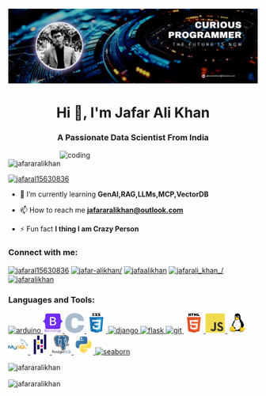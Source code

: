 ![logo](https://github.com/jafararalikhan/jafararalikhan/blob/main/Navy%20And%20White%20Geometric%20Technology%20%20LinkedIn%20Banner.png)
<h1 align="center">Hi 👋, I'm Jafar Ali Khan</h1>
<h3 align="center">A Passionate Data Scientist From India</h3>

<img align="right" alt="coding" width="400" src="https://github.com/jafararalikhan/jafararalikhan/assets/138870375/cd0836fd-7ced-4f57-893b-62327f3ea01e.gif">



<p align="left"> <img src="https://komarev.com/ghpvc/?username=jafararalikhan&label=Profile%20views&color=0e75b6&style=flat" alt="jafararalikhan" /> </p>

<p align="left"> <a href="https://twitter.com/jafaral15630836" target="blank"><img src="https://img.shields.io/twitter/follow/jafaral15630836?logo=twitter&style=for-the-badge" alt="jafaral15630836" /></a> </p>

- 🌱 I’m currently learning **GenAI,RAG,LLMs,MCP,VectorDB**

- 📫 How to reach me **jafararalikhan@outlook.com**

- ⚡ Fun fact **I thing I am Crazy Person**

<h3 align="left">Connect with me:</h3>
<p align="left">
<a href="https://twitter.com/jafaral15630836" target="blank"><img align="center" src="https://raw.githubusercontent.com/rahuldkjain/github-profile-readme-generator/master/src/images/icons/Social/twitter.svg" alt="jafaral15630836" height="30" width="40" /></a>
<a href="https://linkedin.com/in/jafar-alikha/" target="blank"><img align="center" src="https://raw.githubusercontent.com/rahuldkjain/github-profile-readme-generator/master/src/images/icons/Social/linked-in-alt.svg" alt="jafar-alikhan/" height="30" width="40" /></a>
<a href="https://kaggle.com/jafaalikhan" target="blank"><img align="center" src="https://raw.githubusercontent.com/rahuldkjain/github-profile-readme-generator/master/src/images/icons/Social/kaggle.svg" alt="jafaalikhan" height="30" width="40" /></a>
<a href="https://www.leetcode.com/jafarali_khan_/" target="blank"><img align="center" src="https://raw.githubusercontent.com/rahuldkjain/github-profile-readme-generator/master/src/images/icons/Social/leet-code.svg" alt="jafarali_khan_/" height="30" width="40" /></a>
<a href="https://discord.gg/jafaralikhan" target="blank"><img align="center" src="https://raw.githubusercontent.com/rahuldkjain/github-profile-readme-generator/master/src/images/icons/Social/discord.svg" alt="jafaralikhan" height="30" width="40" /></a>
</p>

<h3 align="left">Languages and Tools:</h3>
<p align="left"> <a href="https://www.arduino.cc/" target="_blank" rel="noreferrer"> <img src="https://cdn.worldvectorlogo.com/logos/arduino-1.svg" alt="arduino" width="40" height="40"/> </a> <a href="https://getbootstrap.com" target="_blank" rel="noreferrer"> <img src="https://raw.githubusercontent.com/devicons/devicon/master/icons/bootstrap/bootstrap-plain-wordmark.svg" alt="bootstrap" width="40" height="40"/> </a> <a href="https://www.cprogramming.com/" target="_blank" rel="noreferrer"> <img src="https://raw.githubusercontent.com/devicons/devicon/master/icons/c/c-original.svg" alt="c" width="40" height="40"/> </a> <a href="https://www.w3schools.com/css/" target="_blank" rel="noreferrer"> <img src="https://raw.githubusercontent.com/devicons/devicon/master/icons/css3/css3-original-wordmark.svg" alt="css3" width="40" height="40"/> </a> <a href="https://www.djangoproject.com/" target="_blank" rel="noreferrer"> <img src="https://cdn.worldvectorlogo.com/logos/django.svg" alt="django" width="40" height="40"/> </a> <a href="https://flask.palletsprojects.com/" target="_blank" rel="noreferrer"> <img src="https://www.vectorlogo.zone/logos/pocoo_flask/pocoo_flask-icon.svg" alt="flask" width="40" height="40"/> </a> <a href="https://git-scm.com/" target="_blank" rel="noreferrer"> <img src="https://www.vectorlogo.zone/logos/git-scm/git-scm-icon.svg" alt="git" width="40" height="40"/> </a> <a href="https://www.w3.org/html/" target="_blank" rel="noreferrer"> <img src="https://raw.githubusercontent.com/devicons/devicon/master/icons/html5/html5-original-wordmark.svg" alt="html5" width="40" height="40"/> </a> <a href="https://developer.mozilla.org/en-US/docs/Web/JavaScript" target="_blank" rel="noreferrer"> <img src="https://raw.githubusercontent.com/devicons/devicon/master/icons/javascript/javascript-original.svg" alt="javascript" width="40" height="40"/> </a> <a href="https://www.linux.org/" target="_blank" rel="noreferrer"> <img src="https://raw.githubusercontent.com/devicons/devicon/master/icons/linux/linux-original.svg" alt="linux" width="40" height="40"/> </a> <a href="https://www.mysql.com/" target="_blank" rel="noreferrer"> <img src="https://raw.githubusercontent.com/devicons/devicon/master/icons/mysql/mysql-original-wordmark.svg" alt="mysql" width="40" height="40"/> </a> <a href="https://pandas.pydata.org/" target="_blank" rel="noreferrer"> <img src="https://raw.githubusercontent.com/devicons/devicon/2ae2a900d2f041da66e950e4d48052658d850630/icons/pandas/pandas-original.svg" alt="pandas" width="40" height="40"/> </a> <a href="https://www.postgresql.org" target="_blank" rel="noreferrer"> <img src="https://raw.githubusercontent.com/devicons/devicon/master/icons/postgresql/postgresql-original-wordmark.svg" alt="postgresql" width="40" height="40"/> </a> <a href="https://www.python.org" target="_blank" rel="noreferrer"> <img src="https://raw.githubusercontent.com/devicons/devicon/master/icons/python/python-original.svg" alt="python" width="40" height="40"/> </a> <a href="https://seaborn.pydata.org/" target="_blank" rel="noreferrer"> <img src="https://seaborn.pydata.org/_images/logo-mark-lightbg.svg" alt="seaborn" width="40" height="40"/> </a> </p>

<p><img align="center" src="https://github-readme-stats.vercel.app/api/top-langs?username=jafararalikhan&show_icons=true&locale=en&layout=compact" alt="jafararalikhan" /></p>

<p><img align="center" src="https://github-readme-streak-stats.herokuapp.com/?user=jafararalikhan&" alt="jafararalikhan" /></p>
